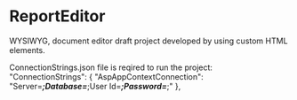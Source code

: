 # ReportEditor
WYSIWYG, document editor draft project developed by using custom HTML elements.

ConnectionStrings.json file is reqired to run the project:
"ConnectionStrings": {
    "AspAppContextConnection": "Server=***;Database=***;User Id=***;Password=***;"
  },
